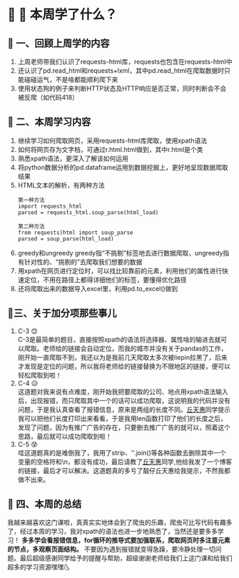 # :blue_heart: :purple_heart: 本周学了什么？
## :feet: 一、回顾上周学的内容
1. 上周老师带我们认识了requests-html库，requests也包含在requests-html中
2. 还认识了pd.read_html和requests+lxml，其中pd.read_html在爬取数据时只能碰碰运气，不是啥都能顺利爬下来
3. 使用状态狗的例子来判断HTTP状态及HTTP响应是否正常，同时判断会不会被反爬（如代码418）
## :snail: 二、本周学习内容
1. 继续学习如何爬取网页，采用requests-html库爬取，使用xpath语法
2. 如何将网页存为文字档，可通过r.html.html做到，其中r.html是个类
3. 熟悉xpath语法，更深入了解该如何运用
4. 将python数据分析的pd.dataframe运用到数据挖掘上，更好地呈现数据爬取结果
5. HTML文本的解析，有两种方法   
   ```
   第一种方法
   import requests_html
   parsed = requests_html.soup_parse(html_load)
   ```
   ```
   第二种方法
   from requests)html import soup_parse
   parsed = soup_parse(html_load)
   ```   
6. greedy和ungreedy
   greedy指“不挑剔”标签地去进行数据爬取，ungreedy指有针对性的、“挑剔的”去爬取我们想要的数据
7. 用xpath在网页进行定位时，可以找比较靠前的元素，利用他们的属性进行快速定位，不用在路径上都得详细他们的标签，要懂得优化路径
8. 还将爬取出来的数据导入excel里，利用pd.to_excel()做到
## :baby_chick:三、关于加分项那些事儿
1. C-3 :blush:  
C-3是最简单的题目，直接按照xpath的语法将选择器、属性啥的输进去就可以爬取。老师给的链接会自动定位，而我的城市并没有关于pandas的工作，刚开始一直爬取不到，我还以为是我前几天爬取太多次被liepin拉黑了，后来才发现是定位的问题，所以我将老师给的链接替换为不限地区的链接，便可以轻松爬取到啦！   
2. C-4 :disappointed_relieved:   
这道题对我来说有点难度，刚开始我把要爬取的公司、地点用xpath语法输入后，出现报错，而只爬取其中一个的话可以成功爬取，这说明我的代码并没有问题，于是我认真查看了报错信息，原来是两组的长度不同。[丘天惠](https://github.com/Autumnhui)同学提示我可以把他们长度打印出来看看，于是我用len函数打印了他们的长度之后，发现了问题，因为有推广广告的存在，只要删去推广广告的就可以，照着这个思路，最后就可以成功爬取到啦！   
3. C-5 :cold_sweat:   
哇这道题真的是难倒我了，我用了strip、''.join()等各种函数去删除其中一个变量的空格符和\n，都没有成功，最后请教了[丘天惠](https://github.com/Autumnhui)同学,他给我发了一个博客的链接，最后才可以解决。这道题真的多亏了靓仔丘天惠给我提示，不然我都做不出来。   
## :tropical_fish: 四、本周的总结
我越来越喜欢这门课啦，真真实实地体会到了爬虫的乐趣，爬虫可比写代码有趣多了，经过本周的学习，我对xpath的语法也进一步地熟悉了，当然还是要多多学习！ **多多学会看报错信息，for循环的推导式要加强联系，爬取网页时多注意元素的节点，多观察页面结构。** 不要因为遇到报错就变得急躁，要冷静处理一切问题。最后超级感谢同学给予的提醒与帮助，超级谢谢老师给我们上这门课和给我们超多的学习资源嘿嘿:last_quarter_moon_with_face:
